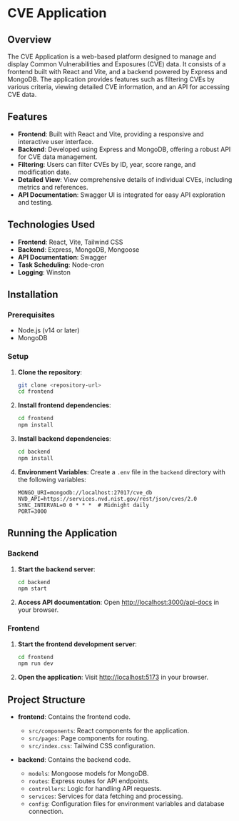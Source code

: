 # CVE Application

## Overview

The CVE Application is a web-based platform designed to manage and display Common Vulnerabilities and Exposures (CVE) data. It consists of a frontend built with React and Vite, and a backend powered by Express and MongoDB. The application provides features such as filtering CVEs by various criteria, viewing detailed CVE information, and an API for accessing CVE data.

## Features

- **Frontend**: Built with React and Vite, providing a responsive and interactive user interface.
- **Backend**: Developed using Express and MongoDB, offering a robust API for CVE data management.
- **Filtering**: Users can filter CVEs by ID, year, score range, and modification date.
- **Detailed View**: View comprehensive details of individual CVEs, including metrics and references.
- **API Documentation**: Swagger UI is integrated for easy API exploration and testing.

## Technologies Used

- **Frontend**: React, Vite, Tailwind CSS
- **Backend**: Express, MongoDB, Mongoose
- **API Documentation**: Swagger
- **Task Scheduling**: Node-cron
- **Logging**: Winston

## Installation

### Prerequisites

- Node.js (v14 or later)
- MongoDB

### Setup

1. **Clone the repository**:
   ```bash
   git clone <repository-url>
   cd frontend
   ```

2. **Install frontend dependencies**:
   ```bash
   cd frontend
   npm install
   ```

3. **Install backend dependencies**:
   ```bash
   cd backend
   npm install
   ```

4. **Environment Variables**:
   Create a `.env` file in the `backend` directory with the following variables:
   ```plaintext
   MONGO_URI=mongodb://localhost:27017/cve_db
   NVD_API=https://services.nvd.nist.gov/rest/json/cves/2.0
   SYNC_INTERVAL=0 0 * * *  # Midnight daily
   PORT=3000
   ```

## Running the Application

### Backend

1. **Start the backend server**:
   ```bash
   cd backend
   npm start
   ```

2. **Access API documentation**:
   Open [http://localhost:3000/api-docs](http://localhost:3000/api-docs) in your browser.

### Frontend

1. **Start the frontend development server**:
   ```bash
   cd frontend
   npm run dev
   ```

2. **Open the application**:
   Visit [http://localhost:5173](http://localhost:5173) in your browser.

## Project Structure

- **frontend**: Contains the frontend code.
  - `src/components`: React components for the application.
  - `src/pages`: Page components for routing.
  - `src/index.css`: Tailwind CSS configuration.

- **backend**: Contains the backend code.
  - `models`: Mongoose models for MongoDB.
  - `routes`: Express routes for API endpoints.
  - `controllers`: Logic for handling API requests.
  - `services`: Services for data fetching and processing.
  - `config`: Configuration files for environment variables and database connection.

